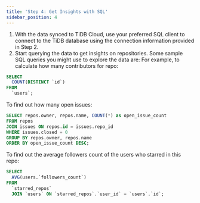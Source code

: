 ```yaml
---
title: 'Step 4: Get Insights with SQL'
sidebar_position: 4
---
```


1. With the data synced to TiDB Cloud, use your preferred SQL client to connect to the TiDB database using the connection information provided in Step 2.
2. Start querying the data to get insights on repositories. Some sample SQL queries you might use to explore the data are:
For example, to calculate how many contributors for repo:

```sql
SELECT
  COUNT(DISTINCT `id`)
FROM
  `users`;
```

To find out how many open issues: 

```sql
SELECT repos.owner, repos.name, COUNT(*) as open_issue_count
FROM repos
JOIN issues ON repos.id = issues.repo_id
WHERE issues.closed = 0
GROUP BY repos.owner, repos.name
ORDER BY open_issue_count DESC;
```

To find out the average followers count of the users who starred in this repo:

```sql
SELECT
  AVG(users.`followers_count`)
FROM
  `starred_repos`
  JOIN `users` ON `starred_repos`.`user_id` = `users`.`id`;
```